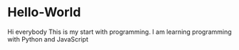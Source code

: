# Hello-World
 
Hi everybody
This is my start with programming. I am learning programming with Python and JavaScript
